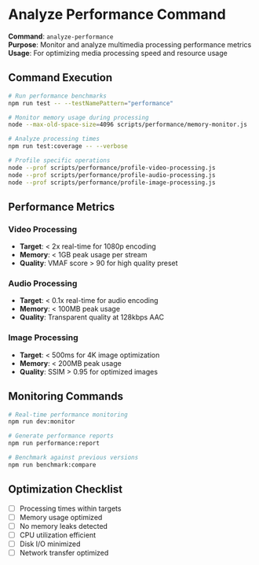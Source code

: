 # Analyze Performance Command

**Command**: `analyze-performance`  
**Purpose**: Monitor and analyze multimedia processing performance metrics  
**Usage**: For optimizing media processing speed and resource usage

## Command Execution
```bash
# Run performance benchmarks
npm run test -- --testNamePattern="performance"

# Monitor memory usage during processing
node --max-old-space-size=4096 scripts/performance/memory-monitor.js

# Analyze processing times
npm run test:coverage -- --verbose

# Profile specific operations
node --prof scripts/performance/profile-video-processing.js
node --prof scripts/performance/profile-audio-processing.js  
node --prof scripts/performance/profile-image-processing.js
```

## Performance Metrics
### Video Processing
- **Target**: < 2x real-time for 1080p encoding
- **Memory**: < 1GB peak usage per stream
- **Quality**: VMAF score > 90 for high quality preset

### Audio Processing
- **Target**: < 0.1x real-time for audio encoding
- **Memory**: < 100MB peak usage
- **Quality**: Transparent quality at 128kbps AAC

### Image Processing
- **Target**: < 500ms for 4K image optimization
- **Memory**: < 200MB peak usage
- **Quality**: SSIM > 0.95 for optimized images

## Monitoring Commands
```bash
# Real-time performance monitoring
npm run dev:monitor

# Generate performance reports
npm run performance:report

# Benchmark against previous versions
npm run benchmark:compare
```

## Optimization Checklist
- [ ] Processing times within targets
- [ ] Memory usage optimized
- [ ] No memory leaks detected
- [ ] CPU utilization efficient
- [ ] Disk I/O minimized
- [ ] Network transfer optimized